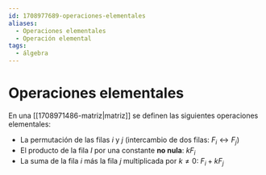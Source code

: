 ```yaml
---
id: 1708977689-operaciones-elementales
aliases:
  - Operaciones elementales
  - Operación elemental
tags:
  - álgebra
---
```


# Operaciones elementales

En una [[1708971486-matriz|matriz]] se definen las siguientes operaciones elementales:

- La permutación de las filas $i$ y $j$ (intercambio de dos filas: $F_i \leftrightarrow F_j$)
- El producto de la fila $I$ por una constante **no nula**: $k F_i$
- La suma de la fila $i$ más la fila $j$ multiplicada por $k \neq 0$: $F_i + k F_j$
